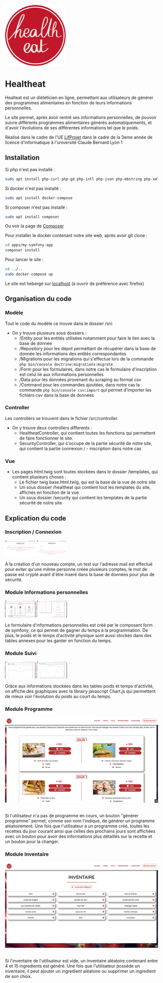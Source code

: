 <img src="./assets/images/LOGO_HE.png" alt="logo" width="200" height="200"/>

# Healtheat

Healteat est un diététicien en ligne, permettant aux utilisateurs de générer des programmes alimentaires en fonction de leurs informations personnelles.

Le site permet, après avoir rentré ses informations personnelles, de pouvoir suivre différents programmes alimentaires générés automatiquements, et d'avoir l'évolutions de ses différentes informations tel que le poids.

Réalisé dans le cadre de l'UE [LifProjet](http://perso.univ-lyon1.fr/fabien.rico/site/projet:2019:pri:start) dans le cadre de la 3eme année de licence d'informatique à l'université Claude Bernard Lyon 1

## Installation

Si php n'est pas installé :

```bash
sudo apt install php-curl php-gd php-intl php-json php-mbstring php-xml php-zip
```

Si docker n'est pas installé :

```bash
sudo apt install docker-compose
```

Si composer n'est pas installé :

```bash
sudo apt install composer
```
Ou voir la page de [Composer](https://getcomposer.org/download/)

Pour installer le docker contenant notre site web, après avoir git clone : 

```bash
cd apps/my-symfony-app
composer install
```

Pour lancer le site :

```bash
cd ../..
sudo docker-compose up
```

Le site est hebergé sur [localhost](http://localhost:8081) (à ouvrir de préférence avec firefox)

## Organisation du code

### Modèle

Tout le code du modèle ce trouve dans le dossier /src

* On y trouve plusieurs sous dossiers :
    * /Entity pour les entités utilisées notamment pour faire le lien avec la base de donnée
    * /Repository pour les dépot permettant de récupérer dans la base de donnée les informations des entités correspondantes
    * /Migrations pour les migrations qui s'effectue lors de la commande ```php bin/console doctrine:migrations:migrate ```
    * /Form pour les formulaires, dans notre cas le formulaire d'inscription est celui lié aux informations personnelles
    * /Data pour les données provenant du scraping au format csv
    * /Command pour les commandes ajoutées, dans notre cas la commande ```php bin/console csv:import``` qui permet d'importer les fichiers csv dans la base de données

### Controller

Les controllers se trouvent dans le fichier /src/controller.

* On y trouve deux controllers differents :
    * HealtheatController, qui contient toutes les fonctions qui permettent de faire fonctionner le site.
    * SecurityController, qui s'occupe de la partie sécurité de notre site, qui contient la partie connexion / - inscription dans notre cas

### Vue

* Les pages html.twig sont toutes stockées dans le dossier /templates, qui contient plusieurs choses : 
    * Le fichier twig base.html.twig, qui est la base de la vue de notre site
    * Un sous dossier /healtheat qui contient tout les templates du site, affichés en fonction de la vue
    * Un sous dossier /security qui contient les templates de la partie sécurité de notre site


## Explication du code

### Inscription / Connexion

<img src="./assets/images/connexion.png" alt="logo" width="100"/>
<img src="./assets/images/inscription.png" alt="logo" width="100"/>
&nbsp;

À la création d'un nouveau compte, un test sur l'adresse mail est effectué pour eviter qu'une même personne créée plusieurs comptes, le mot de passe est crypté avant d'être inseré dans la base de données pour plus de sécurité.

### Module Informations personnelles

<img src="./assets/images/profil.png" alt="logo" width="100" />
<img src="./assets/images/formulaire.png" alt="logo" width="100" />
&nbsp;

Le formulaire d'informations personnelles est créé par le composant form de symfony, ce qui permet de gagner du temps à la programmation. De plus, le poids et le temps d'activité physique sont aussi stockés dans des tables annexes pour les garder en fonction du temps.

### Module Suivi

<img src="./assets/images/poids.png" alt="logo" width="100" />
<img src="./assets/images/imc.png" alt="logo" width="100" />
&nbsp;

Grâce aux informations stockées dans les tables poids et temps d'activité, on affiche des graphiques avec la librairy javascript Chart.js qui permettent de mieux voir l'évolution du poids au court du temps.

### Module Programme

<img src="./assets/images/programme.png" alt="logo" />
&nbsp;


Si l'utilisateur n'a pas de programme en cours, un bouton "générer programme" permet, comme son nom l'indique, de générer un programme aléatoirement.
Une fois que l'utilisateur a un programme créé, toutes les recettes du jour courant ainsi que celles des prochains jours sont affichées avec un bouton pour avoir des informations plus détaillés sur la recette et un bouton pour la changer.

### Module Inventaire

<img src="./assets/images/inventaire_ingredient.png" alt="logo" />
&nbsp;

Si l'inventaire de l'utilisateur est vide, un inventaire aléatoire contenant entre 4 et 15 ingredients est généré.
Une fois que l'utilisateur possède un inventaire, il peut ajouter un ingredient aléatoire ou supprimer un ingredient de son choix.
